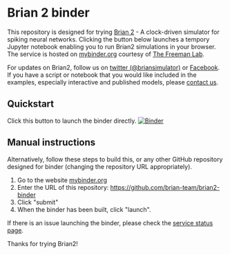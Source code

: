 # Brian 2 binder

This repository is designed for trying [Brian 2](https://github.com/brian-team/brian2) - A clock-driven simulator for spiking neural networks. Clicking the button below launches a tempory Jupyter notebook enabling you to run Brian2 simulations in your browser. The service is hosted on [mybinder.org](http://mybinder.org/) courtesy of [The Freeman Lab](http://thefreemanlab.com/). 

For updates on Brian2, follow us on [twitter (@briansimulator)](https://twitter.com/briansimulator) or [Facebook](https://www.facebook.com/briansimulator). If you have a script or notebook that you would like included in the examples, especially interactive and published models, please [contact us](https://groups.google.com/forum/#!forum/brian-development). 

## Quickstart
Click this button to launch the binder directly. [![Binder](http://mybinder.org/badge.svg)](http://mybinder.org:/repo/bdevans/brian-binder)

## Manual instructions
Alternatively, follow these steps to build this, or any other GitHub repository designed for binder (changing the repository URL appropriately). 

1. Go to the website [mybinder.org](http://mybinder.org/)
2. Enter the URL of this repository: https://github.com/brian-team/brian2-binder
3. Click "submit"
4. When the binder has been built, click "launch".

If there is an issue launching the binder, please check the [service status page](http://mybinder.org/status). 

Thanks for trying Brian2! 
